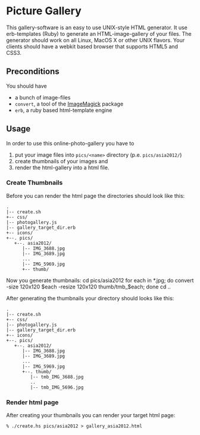 Picture Gallery
================

This gallery-software is an easy to use UNIX-style HTML generator. It
use erb-templates (Ruby) to generate an HTML-image-gallery of your
files.  The generator should work on all Linux, MacOS X or other UNIX
flavors. Your clients should have a webkit based browser that supports
HTML5 and CSS3.

Preconditions
-------------

You should have

* a bunch of image-files
* `convert`, a tool of the [ImageMagick](http://www.imagemagick.org) package
* `erb`, a ruby based html-template engine

Usage
-----

In order to use this online-photo-gallery you have to

1. put your image files into `pics/<name>` directory (p.e. `pics/asia2012/`)
1. create thumbnails of your images and
1. render the html-gallery into a html file.

### Create Thumbnails ###

Before you can render the html page the directories should look like
this:

    .
    |-- create.sh
    +-- css/
    |-- photogallery.js
    |-- gallery_target_dir.erb
    +-- icons/
    +--. pics/
       +--. asia2012/
          |-- IMG_3688.jpg
          |-- IMG_3689.jpg
          ...
          |-- IMG_5969.jpg
          +-- thumb/


Now you generate thumbnails:
    cd pics/asia2012
    for each in *.jpg; do convert -size 120x120 $each -resize 120x120 thumb/tmb_$each; done
    cd ..

After generating the thumbnails your directory should looks like this:

    .
    |-- create.sh
    +-- css/
    |-- photogallery.js
    |-- gallery_target_dir.erb
    +-- icons/
    +--. pics/
       +--. asia2012/
          |-- IMG_3688.jpg
          |-- IMG_3689.jpg
          ...
          |-- IMG_5969.jpg
          +--. thumb/
             |-- tmb_IMG_3688.jpg
             ..
             |-- tmb_IMG_5696.jpg

### Render html page ###

After creating your thumbnails you can render your target html page:

    % ./create.hs pics/asia2012 > gallery_asia2012.html

